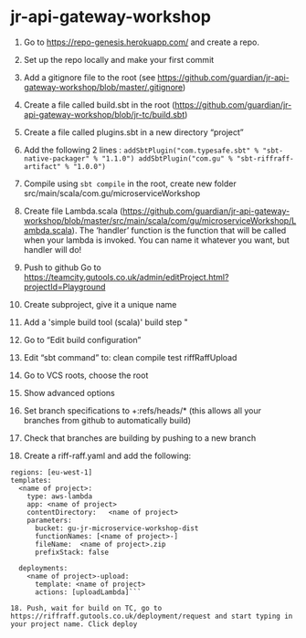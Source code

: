 # jr-api-gateway-workshop


1. Go to https://repo-genesis.herokuapp.com/ and create a repo.

2. Set up the repo locally and make your first commit

3. Add a gitignore file to the root (see https://github.com/guardian/jr-api-gateway-workshop/blob/master/.gitignore)

4. Create a file called build.sbt in the root (https://github.com/guardian/jr-api-gateway-workshop/blob/jr-tc/build.sbt)

5. Create a file called plugins.sbt in a new directory “project”

6. Add the following 2 lines : 
`addSbtPlugin("com.typesafe.sbt" % "sbt-native-packager" % "1.1.0")
	addSbtPlugin("com.gu" % "sbt-riffraff-artifact" % "1.0.0")`

7. Compile using `sbt compile`
 in the root, create new folder src/main/scala/com.gu/microserviceWorkshop

8. Create file Lambda.scala (https://github.com/guardian/jr-api-gateway-workshop/blob/master/src/main/scala/com/gu/microserviceWorkshop/Lambda.scala). The ‘handler’ function is the function that will be called when your lambda is invoked. You can name it whatever you want, but handler will do!  

9. Push to github
 Go to https://teamcity.gutools.co.uk/admin/editProject.html?projectId=Playground

10. Create subproject, give it a unique name

11. Add a 'simple build tool (scala)' build step "

12. Go to “Edit build configuration”

13. Edit “sbt command” to: clean compile test riffRaffUpload

14. Go to VCS roots, choose the root

15. Show advanced options

16. Set branch specifications to +:refs/heads/* (this allows all your branches from github to automatically build)

17. Check that branches are building by pushing to a new branch

18. Create a riff-raff.yaml and add the following: 

```stacks: [playground]
regions: [eu-west-1]
templates:
  <name of project>:
    type: aws-lambda
    app: <name of project>
    contentDirectory:   <name of project>
    parameters:
      bucket: gu-jr-microservice-workshop-dist
      functionNames: [<name of project>-]
      fileName:  <name of project>.zip
      prefixStack: false
      
  deployments:
    <name of project>-upload:
      template: <name of project>
      actions: [uploadLambda]```

18. Push, wait for build on TC, go to https://riffraff.gutools.co.uk/deployment/request and start typing in your project name. Click deploy
